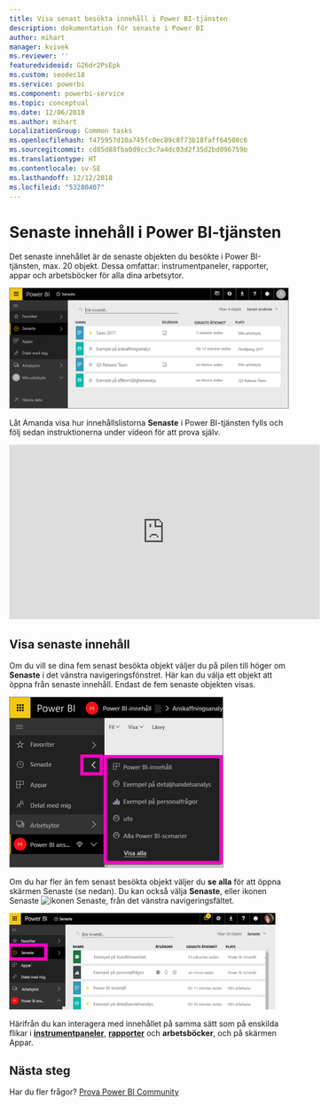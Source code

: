 ```yaml
---
title: Visa senast besökta innehåll i Power BI-tjänsten
description: dokumentation för senaste i Power BI
author: mihart
manager: kvivek
ms.reviewer: ''
featuredvideoid: G26dr2PsEpk
ms.custom: seodec18
ms.service: powerbi
ms.component: powerbi-service
ms.topic: conceptual
ms.date: 12/06/2018
ms.author: mihart
LocalizationGroup: Common tasks
ms.openlocfilehash: f475957d10a745fc0ec89c8f73b18faff64508c6
ms.sourcegitcommit: cd85d88fba0d9cc3c7a4dc03d2f35d2bd096759b
ms.translationtype: HT
ms.contentlocale: sv-SE
ms.lasthandoff: 12/12/2018
ms.locfileid: "53280407"
---
```

# <a name="recent-content-in-power-bi-service"></a>**Senaste** innehåll i Power BI-tjänsten
Det senaste innehållet är de senaste objekten du besökte i Power BI-tjänsten, max. 20 objekt.  Dessa omfattar: instrumentpaneler, rapporter, appar och arbetsböcker för alla dina arbetsytor.

![Fönstret Senaste innehåll](./media/end-user-recent/power-bi-recent-screen.png)

Låt Amanda visa hur innehållslistorna **Senaste** i Power BI-tjänsten fylls och följ sedan instruktionerna under videon för att prova själv.

<iframe width="560" height="315" src="https://www.youtube.com/embed/G26dr2PsEpk" frameborder="0" allowfullscreen></iframe>

## <a name="display-recent-content"></a>Visa senaste innehåll
Om du vill se dina fem senast besökta objekt väljer du på pilen till höger om **Senaste** i det vänstra navigeringsfönstret.  Här kan du välja ett objekt att öppna från senaste innehåll. Endast de fem senaste objekten visas.

![Senaste innehåll utfällt](./media/end-user-recent/power-bi-recent-flyout-new.png)

Om du har fler än fem senast besökta objekt väljer du **se alla** för att öppna skärmen Senaste (se nedan). Du kan också välja **Senaste**, eller ikonen Senaste ![ikonen Senaste](./media/end-user-recent/power-bi-recent-icon.png), från det vänstra navigeringsfältet.

![visa allt senaste innehåll](./media/end-user-recent/power-bi-recent-list.png)

Härifrån du kan interagera med innehållet på samma sätt som på enskilda flikar i [ **instrumentpaneler**](end-user-dashboards.md), [ **rapporter**](end-user-reports.md) och  **arbetsböcker**, och på skärmen <!--[**Apps**](end-user-apps.md)--> Appar.

## <a name="next-steps"></a>Nästa steg
<!--[Power BI service Apps](end-user-apps.md)-->

Har du fler frågor? [Prova Power BI Community](http://community.powerbi.com/)

